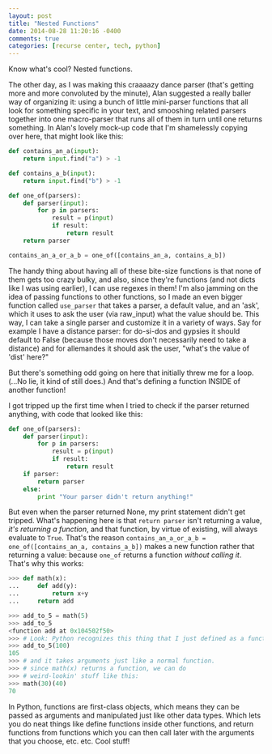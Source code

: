 ```yaml
---
layout: post
title: "Nested Functions"
date: 2014-08-28 11:20:16 -0400
comments: true
categories: [recurse center, tech, python]
---
```

Know what's cool? Nested functions.

The other day, as I was making this craaaazy dance parser (that's getting more and more convoluted by the minute), Alan suggested a really baller way of organizing it: using a bunch of little mini-parser functions that all look for something specific in your text, and smooshing related parsers together into one macro-parser that runs all of them in turn until one returns something. In Alan's lovely mock-up code that I'm shamelessly copying over here, that might look like this:

```python
def contains_an_a(input):
    return input.find("a") > -1

def contains_a_b(input):
    return input.find("b") > -1

def one_of(parsers):
    def parser(input):
        for p in parsers:
            result = p(input)
            if result:
                return result
    return parser

contains_an_a_or_a_b = one_of([contains_an_a, contains_a_b])
```

The handy thing about having all of these bite-size functions is that none of them gets too crazy bulky, and also, since they're functions (and not dicts like I was using earlier), I can use regexes in them! I'm also jamming on the idea of passing functions to other functions, so I made an even bigger function called `use_parser` that takes a parser, a default value, and an 'ask', which it uses to ask the user (via raw_input) what the value should be. This way, I can take a single parser and customize it in a variety of ways. Say for example I have a distance parser: for do-si-dos and gypsies it should default to False (because those moves don't necessarily need to take a distance) and for allemandes it should ask the user, "what's the value of 'dist' here?"<!-- more -->

But there's something odd going on here that initially threw me for a loop. (...No lie, it kind of still does.) And that's defining a function INSIDE of another function!

I got tripped up the first time when I tried to check if the parser returned anything, with code that looked like this:

```python
def one_of(parsers):
    def parser(input):
        for p in parsers:
            result = p(input)
            if result:
                return result
    if parser:
        return parser
    else:
        print "Your parser didn't return anything!"
```

But even when the parser returned None, my print statement didn't get tripped. What's happening here is that `return parser` isn't returning a value, _it's returning a function_, and that function, by virtue of existing, will always evaluate to `True`. That's the reason `contains_an_a_or_a_b = one_of([contains_an_a, contains_a_b])` makes a new function rather that returning a value: because `one_of` returns a function _without calling it_. That's why this works:

```python
>>> def math(x):
...     def add(y):
...         return x+y
...     return add

>>> add_to_5 = math(5)
>>> add_to_5
<function add at 0x104502f50>
>>> # Look: Python recognizes this thing that I just defined as a function
>>> add_to_5(100)
105
>>> # and it takes arguments just like a normal function.
>>> # since math(x) returns a function, we can do
>>> # weird-lookin' stuff like this:
>>> math(30)(40)
70
```

In Python, functions are first-class objects, which means they can be passed as arguments and manipulated just like other data types. Which lets you do neat things like define functions inside other functions, and return functions from functions which you can then call later with the arguments that you choose, etc. etc. Cool stuff!
